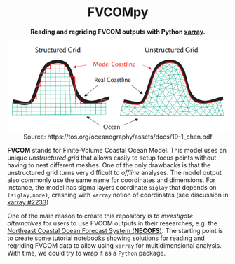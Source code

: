 

<!-- Title -->
<h1 align="center">
  FVCOMpy
</h1>

<!-- description -->
<p align="center">
  <strong> Reading and regriding FVCOM outputs with Python <a href="https://docs.xarray.dev/en/stable/">xarray</a>.</strong>
</p>

 
<p align="center">
  <img src="https://github.com/iuryt/FVCOMpy/blob/main/img/fvcom_grid.png" /></br>
  Source: https://tos.org/oceanography/assets/docs/19-1_chen.pdf
</p>


**FVCOM** stands for Finite-Volume Coastal Ocean Model. This model uses an unique _unstructured grid_ that allows easily to setup focus points without having to nest different meshes. One of the only drawbacks is that the unstructured grid turns very difficult to _offline_ analyses. The model output also commonly use the same name for coordinates and dimensions. For instance, the model has sigma layers coordinate `siglay` that depends on `(siglay,node)`, crashing with `xarray` notion of coordinates (see discussion in [xarray #2233](https://github.com/pydata/xarray/issues/2233))

One of the main reason to create this repository is to _investigate alternatives_ for users to use FVCOM outputs in their researches, e.g. the [Northeast Coastal Ocean Forecast System (**NECOFS**)](http://fvcom.smast.umassd.edu/necofs/). The starting point is to create some tutorial notebooks showing solutions for reading and regriding FVCOM data to allow using `xarray` for multidimensional analysis. With time, we could try to wrap it as a `Python` package.
